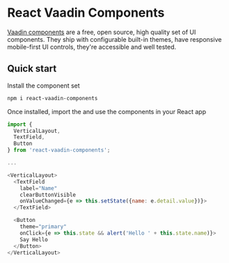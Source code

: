 # React Vaadin Components

[Vaadin components](https://vaadin.com/components) are a free, open source, high quality set of UI components. They ship with configurable built-in themes, have responsive mobile-first UI controls, they're accessible and well tested.

## Quick start

Install the component set
```sh
npm i react-vaadin-components
```

Once installed, import the and use the components in your React app
```js
import {
  VerticalLayout,
  TextField,
  Button
} from 'react-vaadin-components';

...

<VerticalLayout>
  <TextField
    label="Name"
    clearButtonVisible
    onValueChanged={e => this.setState({name: e.detail.value})}>
  </TextField>

  <Button
    theme="primary"
    onClick={e => this.state && alert('Hello ' + this.state.name)}>
    Say Hello
  </Button>
</VerticalLayout>
```

